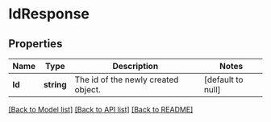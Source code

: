 # IdResponse

## Properties
Name | Type | Description | Notes
------------ | ------------- | ------------- | -------------
**Id** | **string** | The id of the newly created object. | [default to null]

[[Back to Model list]](../README.md#documentation-for-models) [[Back to API list]](../README.md#documentation-for-api-endpoints) [[Back to README]](../README.md)

